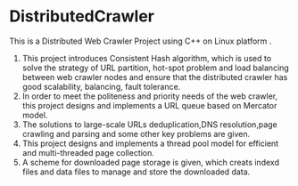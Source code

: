 DistributedCrawler
==================

This is a Distributed Web Crawler Project using C++ on Linux platform . 

1. This project introduces Consistent Hash algorithm, which is used to solve the strategy of URL partition, hot-spot problem and load balancing between web crawler nodes and ensure that the distributed crawler has good scalability, balancing, fault tolerance.  
2. In order to meet the politeness and priority needs of the web crawler, this project designs and implements a URL queue based on Mercator model.  
3. The solutions to large-scale URLs deduplication,DNS resolution,page crawling and parsing and some other key problems are given.  
4. This project designs and implements a thread pool model for efficient and  multi-threaded page collection.  
5. A scheme for downloaded page storage is given, which creats indexd files and data files to manage and store the downloaded data.
